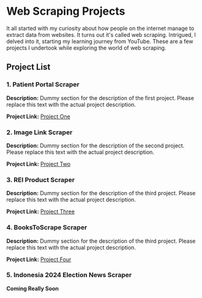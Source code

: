 # Web Scraping Projects
It all started with my curiosity about how people on the internet manage to extract data from websites. It turns out it's called web scraping. Intrigued, I delved into it, starting my learning journey from YouTube. These are a few projects I undertook while exploring the world of web scraping.

## Project List

### 1. Patient Portal Scraper

**Description:**
Dummy section for the description of the first project. Please replace this text with the actual project description.

**Project Link:**
[Project One](#)

### 2. Image Link Scraper

**Description:**
Dummy section for the description of the second project. Please replace this text with the actual project description.

**Project Link:**
[Project Two](#)

### 3. REI Product Scraper

**Description:**
Dummy section for the description of the third project. Please replace this text with the actual project description.

**Project Link:**
[Project Three](#)

### 4. BooksToScrape Scraper

**Description:**
Dummy section for the description of the third project. Please replace this text with the actual project description.

**Project Link:**
[Project Four](#)

### 5. Indonesia 2024 Election News Scraper

**Coming Really Soon**
